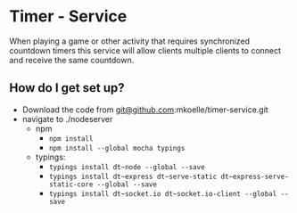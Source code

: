 # Timer - Service

When playing a game or other activity that requires synchronized countdown timers this service will allow clients multiple clients to connect and receive the same countdown.

## How do I get set up?

* Download the code from git@github.com:mkoelle/timer-service.git
* navigate to ./nodeserver
  * npm
    * `npm install `
    * `npm install --global mocha typings`
  * typings:
    * `typings install dt~node --global --save`
    * `typings install dt~express dt~serve-static dt~express-serve-static-core --global --save`
    * `typings install dt~socket.io dt~socket.io-client --global --save`